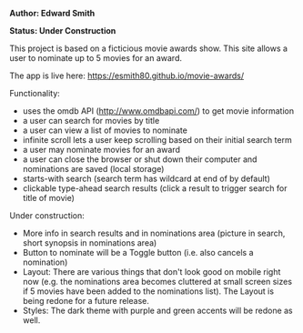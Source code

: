 **Author: Edward Smith**

**Status: Under Construction**

This project is based on a ficticious movie awards show. This site allows a user to nominate up to 5 movies for an award. 

The app is live here: https://esmith80.github.io/movie-awards/

Functionality:
- uses the omdb API (http://www.omdbapi.com/) to get movie information
- a user can search for movies by title
- a user can view a list of movies to nominate
- infinite scroll lets a user keep scrolling based on their initial search term
- a user may nominate movies for an award
- a user can close the browser or shut down their computer and nominations are saved (local storage)
- starts-with search (search term has wildcard at end of by default)
- clickable type-ahead search results (click a result to trigger search for title of movie)

Under construction:
- More info in search results and in nominations area (picture in search, short synopsis in nominations area)
- Button to nominate will be a Toggle button (i.e. also cancels a nomination)
- Layout: There are various things that don't look good on mobile right now (e.g. the nominations area becomes cluttered at small screen sizes if 5 movies have been added to the nominations list). The Layout is being redone for a future release.
- Styles: The dark theme with purple and green accents will be redone as well.
